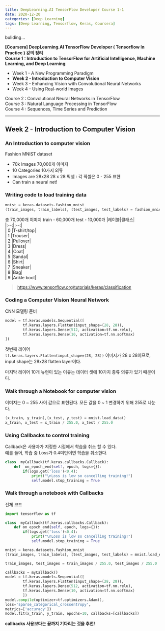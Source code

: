 ```yaml
---
title: DeepLearning.AI TensorFlow Developer Course 1-1
date: 2020-12-20
categories: [Deep Learning]
tags: [Deep Learning, Tensorflow, Keras, Coursera]
---
```


buliding...

**[Coursera] DeepLearning.AI TensorFlow Developer ( Tensorflow In Practice ) 강의 정리**  
**Course 1 : Introduction to TensorFlow for Artificial Intelligence, Machine Learning, and Deep Learning**
- Week 1 - A New Programming Paradigm
- **Week 2 - Introduction to Computer Vision**
- Week 3 - Enhancing Vision with Convolutional Neural Networks
- Week 4 - Using Real-world Images

Course 2 : Convolutional Neural Networks in TensorFlow  
Course 3 : Natural Language Processing in TensorFlow  
Course 4 : Sequences, Time Series and Prediction

---
## Week 2 - Introduction to Computer Vision

### An Introduction to computer vision

Fashion MNIST dataset
- 70k Images
70,000개 이미지
- 10 Categories
10가지 의류
- Images are 28x28
28 x 28 픽셀 : 각 픽셀은 0 - 255 표현
- Can train a neural net!


### Writing code to load training data
```python
mnist = keras.datasets.fashion_mnist
(train_images, train_labels), (test_images, test_labels) = fashion_mnist.load_data()
```
총 70,000개 이미지
train - 60,000개
test - 10,000개
|레이블|클래스|  
|:--:|:--:|  
| 0 |T-shirt/top|  
| 1 |Trouser|  
| 2 |Pullover|  
| 3 |Dress|  
| 4 |Coat|  
| 5 |Sandal|  
| 6 |Shirt|  
| 7 |Sneaker|  
| 8 |Bag|  
| 9 |Ankle boot|  

> https://www.tensorflow.org/tutorials/keras/classification


### Coding a Computer Vision Neural Network

CNN 모델링 준비
```python
model = tf.keras.models.Sequential([
		tf.keras.layers.Flatten(input_shape=(28, 28)),
		tf.keras.layers.Dense(512, activation=tf.nn.relu),
		tf.keras.layers.Dense(10, activation=tf.nn.softmax)
])
```

첫번째 레이어  
`tf.keras.layers.Flatten(input_shape=(28, 28))`
이미지가 28 x 28이므로, input shape는 28x28 flatten layer이다.

마지막 레이어
10개 뉴런이 있는 이유는 데이터 셋에 10가지 종류 의류가 있기 때문이다.


### Walk through a Notebook for computer vision
이미지는 0 ~ 255 사이 값으로 표현된다.
모든 값을 0 ~ 1 변경하기 위해 255로 나눈다.
```python
(x_train, y_train),(x_test, y_test) = mnist.load_data()
x_train, x_test = x_train / 255.0, x_test / 255.0
```

### Using Callbacks to control training
Callback은 사용자가 지정한 시점에서 학습을 취소 할 수 있다.  
예를 들어, 학습 중 Loss가 0.4미만이면 학습을 취소한다.

```python
class  myCallback(tf.keras.callbacks.Callback):
	def  on_epoch_end(self, epoch, logs={}):
		if(logs.get('loss')<0.4):
			print("\nLoss is low so cancelling training!")
			self.model.stop_training = True
```

### Walk through a notebook with Callbacks
전체 코드
```python
import tensorflow as tf

class  myCallback(tf.keras.callbacks.Callback):
	def on_epoch_end(self, epoch, logs={}):
		if(logs.get('loss')<0.4):
			print("\nLoss is low so cancelling training!")
			self.model.stop_training = True

mnist = keras.datasets.fashion_mnist
(train_images, train_labels), (test_images, test_labels) = mnist.load_data()

train_images, test_images = train_images / 255.0, test_images / 255.0

callbacks = myCallback()
model = tf.keras.models.Sequential([
		tf.keras.layers.Flatten(input_shape=(28, 28)),
		tf.keras.layers.Dense(512, activation=tf.nn.relu),
		tf.keras.layers.Dense(10, activation=tf.nn.softmax)
		])
model.compile(optimizer=tf.optimizers.Adam(),
loss='sparse_categorical_crossentropy',
metrics=['accuracy'])
model.fit(x_train, y_train, epochs=10, callbacks=[callbacks])
```

**callbacks 사용보다는 끝까지 기다리는 것을 추천!**
